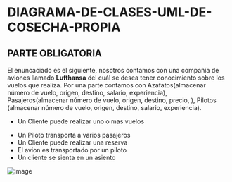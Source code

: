 # DIAGRAMA-DE-CLASES-UML-DE-COSECHA-PROPIA

## PARTE OBLIGATORIA 

El enuncaciado es el siguiente, nosotros contamos con una compañía de aviones llamado **Lufthansa** del cuál se desea tener conocimiento sobre los vuelos que realiza. Por una parte contamos con  Azafatos(almacenar número de vuelo, origen, destino, salario, experiencia), Pasajeros(almacenar número de vuelo, origen, destino, precio,  ), Pilotos (almacenar número de vuelo, origen, destino, salario, experiencia). 


+ Un Cliente puede realizar uno o mas vuelos 
 - Un Piloto transporta a varios pasajeros
 - Un Cliente puede realizar una reserva
 - El avion es transportado por un piloto
 - Un cliente se sienta en un asiento

![image](https://github.com/IsaacLoladee/DIAGRAMA-DE-CLASES-UML-DE-COSECHA-PROPIA/assets/122601271/d8d30049-5168-4591-a7d8-05cb5715352c)




